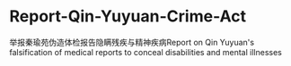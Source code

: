 # Report-Qin-Yuyuan-Crime-Act
举报秦瑜苑伪造体检报告隐瞒残疾与精神疾病Report on Qin Yuyuan's falsification of medical reports to conceal disabilities and mental illnesses

